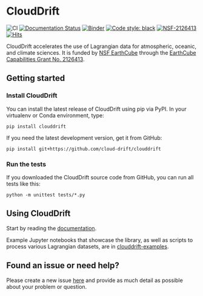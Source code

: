 # CloudDrift
![CI](https://github.com/Cloud-Drift/clouddrift/workflows/CI/badge.svg)
[![Documentation Status](https://github.com/Cloud-Drift/clouddrift/actions/workflows/docs.yml/badge.svg)](https://cloud-drift.github.io/clouddrift)
[![Binder](https://mybinder.org/badge_logo.svg)](https://mybinder.org/v2/gh/Cloud-Drift/clouddrift-examples/main?labpath=notebooks)
[![Code style: black](https://img.shields.io/badge/code%20style-black-000000.svg)](https://github.com/psf/black)
[![NSF-2126413](https://img.shields.io/badge/NSF-2126413-blue.svg)](https://nsf.gov/awardsearch/showAward?AWD_ID=2126413)
[![Hits](https://hits.seeyoufarm.com/api/count/incr/badge.svg?url=https%3A%2F%2Fgithub.com%2FCloud-Drift%2Fclouddrift&count_bg=%2368C563&title_bg=%23555555&icon=&icon_color=%23E7E7E7&title=hits&edge_flat=false)](https://hits.seeyoufarm.com)

CloudDrift accelerates the use of Lagrangian data for atmospheric, oceanic, and climate sciences.
It is funded by [NSF EarthCube](https://www.earthcube.org/info) through the
[EarthCube Capabilities Grant No. 2126413](https://www.nsf.gov/awardsearch/showAward?AWD_ID=2126413).

## Getting started

### Install CloudDrift

You can install the latest release of CloudDrift using pip via PyPI.
In your virtualenv or Conda environment, type:

```
pip install clouddrift
```

If you need the latest development version, get it from GitHub:

```
pip install git+https://github.com/cloud-drift/clouddrift
```

### Run the tests

If you downloaded the CloudDrift source code from GitHub, you can run all tests
like this:

```
python -m unittest tests/*.py
```

## Using CloudDrift

Start by reading the [documentation](https://cloud-drift.github.io/clouddrift).

Example Jupyter notebooks that showcase the library, as well as scripts
to process various Lagrangian datasets, are in
[clouddrift-examples](https://github.com/Cloud-Drift/clouddrift-examples).

## Found an issue or need help?

Please create a new issue [here](https://github.com/Cloud-Drift/clouddrift/issues/new)
and provide as much detail as possible about your problem or question.
